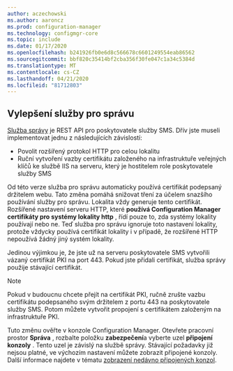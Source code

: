 ```yaml
---
author: aczechowski
ms.author: aaroncz
ms.prod: configuration-manager
ms.technology: configmgr-core
ms.topic: include
ms.date: 01/17/2020
ms.openlocfilehash: b241926fb0e6d8c566678c6601249554eab86562
ms.sourcegitcommit: bbf820c35414bf2cba356f30fe047c1a34c5384d
ms.translationtype: MT
ms.contentlocale: cs-CZ
ms.lasthandoff: 04/21/2020
ms.locfileid: "81712803"
---
```

## <a name="improvements-to-administration-service"></a><a name="bkmk_rest"></a>Vylepšení služby pro správu

<!--5728365-->

[Služba správy](../../../../plan-design/hierarchy/plan-for-the-sms-provider.md#bkmk_admin-service) je REST API pro poskytovatele služby SMS. Dřív jste museli implementovat jednu z následujících závislostí:

- Povolit rozšířený protokol HTTP pro celou lokalitu
- Ruční vytvoření vazby certifikátu založeného na infrastruktuře veřejných klíčů ke službě IIS na serveru, který je hostitelem role poskytovatele služby SMS

Od této verze služba pro správu automaticky používá certifikát podepsaný držitelem webu. Tato změna pomáhá snižovat tření za účelem snazšího používání služby pro správu. Lokalita vždy generuje tento certifikát. Rozšířené nastavení serveru HTTP, které **používá Configuration Manager certifikáty pro systémy lokality http** , řídí pouze to, zda systémy lokality používají nebo ne. Teď služba pro správu ignoruje toto nastavení lokality, protože vždycky používá certifikát lokality i v případě, že rozšířené HTTP nepoužívá žádný jiný systém lokality.

Jedinou výjimkou je, že jste už na serveru poskytovatele SMS vytvořili vázaný certifikát PKI na port 443. Pokud jste přidali certifikát, služba správy použije stávající certifikát.

> [!NOTE]
> Pokud v budoucnu chcete přejít na certifikát PKI, ručně zrušte vazbu certifikátu podepsaného svým držitelem z portu 443 na poskytovatele služby SMS. Potom můžete vytvořit propojení s certifikátem založeným na infrastruktuře PKI.

Tuto změnu ověřte v konzole Configuration Manager. Otevřete pracovní prostor **Správa** , rozbalte položku **zabezpečení**a vyberte uzel **připojení konzoly** . Tento uzel je závislý na službě správy. Stávající požadavky již nejsou platné, ve výchozím nastavení můžete zobrazit připojené konzoly. Další informace najdete v tématu [zobrazení nedávno připojených konzol](../../../../servers/manage/admin-console.md#bkmk_viewconnected).
